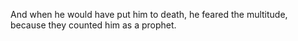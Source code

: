 And when he would have put him to death, he feared the multitude, because they counted him as a prophet.
